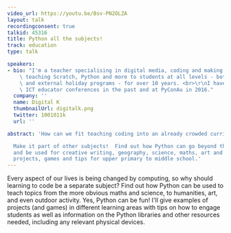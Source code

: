 ```yaml
---
video_url: https://youtu.be/Bsv-PN2OLZA
layout: talk
recordingconsent: true
talkid: 45316
title: Python all the subjects!
track: education
type: talk

speakers:
- bio: "I'm a teacher specialising in digital media, coding and making.<br> I've been\
    \ teaching Scratch, Python and more to students at all levels - both in schools\
    \ and external holiday programs - for over 10 years. <br>\r\nI have spoken at\
    \ ICT educator conferences in the past and at PyConAu in 2016."
  company: ''
  name: Digital K
  thumbnailUrl: digitalk.png
  twitter: 1001011k
  url: ''

abstract: 'How can we fit teaching coding into an already crowded curriculum?

  Make it part of other subjects!  Find out how Python can go beyond the ICT room
  and be used for creative writing, geography, science, maths, art and more.  Example
  projects, games and tips for upper primary to middle school.'
---
```

Every aspect of our lives is being changed by computing, so why should learning to code be a separate subject? 
Find out how Python can be used to teach topics  from the more obvious maths and science, to humanities, art, and even outdoor activity.  Yes, Python can be fun!  I'll give examples of projects (and games) in different learning areas with tips on how to engage students as well as information on the Python libraries and other resources needed, including any relevant physical devices.
